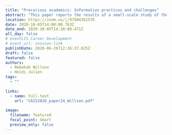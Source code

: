 ```yaml
---
title: "Precarious academics: Information practices and challenges"
abstract: "This paper reports the results of a small-scale study of the information practices of contract academic staff in the United Kingdom, which is being used as the basis for a broader study in the Canadian context. Neoliberal approaches to the management of higher education across the globe, including Canada, are contributing to a highly challenging environment for contract academic staff, who face marginalization, insecurity, and significant stress. The study seeks to give voice to this growing complement of contract academic staff, to identify practical responses to these challenges."
location: https://zoom.us/j/97904362576
date: 2020-10-05T14:00:00.763Z
date_end: 2020-10-05T14:30:00.471Z
all_day: false
# eventLIS Career Development
# event_url: session-link
publishDate: 2020-06-26T12:36:37.825Z
draft: false
featured: false
authors:
  - Rebekah Willson
  - Heidi Julien
tags:
  - ""
  
links:
  - name: Full-text
    url: "CAIS2020_paper24_Willson.pdf"
    
image:
  filename: featured
  focal_point: Smart
  preview_only: false
---
```

